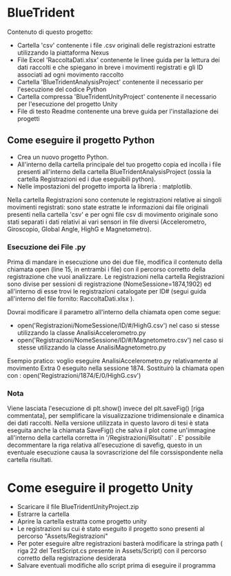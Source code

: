# BlueTrident
Contenuto di questo progetto:
- Cartella 'csv' contenente i file .csv originali delle registrazioni estratte utilizzando la piattaforma Nexus
- File Excel 'RaccoltaDati.xlsx' contenente le linee guida per la lettura dei dati raccolti e che spiegano in breve i movimenti registrati e gli ID associati ad ogni movimento raccolto
- Cartella 'BlueTridentAnalysisProject' contenente il necessario per l'esecuzione del codice Python
- Cartella compressa 'BlueTridentUnityProject' contenente il necessario per l'esecuzione del progetto Unity
- File di testo Readme contenente una breve guida per l'installazione dei progetti
## Come eseguire il progetto Python
- Crea un nuovo progetto Python.
- All'interno della cartella principale del tuo progetto copia ed incolla i file presenti all'interno della cartella BlueTridentAnalysisProject (ossia la cartella Registrazioni ed i due eseguibili python).
- Nelle impostazioni del progetto importa la libreria : matplotlib.

Nella cartella Registrazioni sono contenute le registrazioni relative ai singoli movimenti registrati: sono state estratte le informazioni dai file originali presenti nella cartella 'csv' e per ogni file csv di movimento originale sono stati separati i dati relativi ai vari sensori in file diversi (Accelerometro, Giroscopio, Global Angle, HighG e Magnetometro).
### Esecuzione dei File .py
Prima di mandare in esecuzione uno dei due file, modifica il contenuto della chiamata open (line 15, in entrambi i file) con il percorso corretto della registrazione che vuoi analizzare. Le registrazioni nella cartella Registrazioni sono divise per sessioni di registrazione (NomeSessione=1874,1902) ed all'interno di esse trovi le registrazioni catalogate per ID# (segui guida all'interno del file fornito: RaccoltaDati.xlsx ). 

Dovrai modificare il parametro all'interno della chiamata open come segue: 
- open('Registrazioni/NomeSessione/ID/#/HighG.csv') nel caso si stesse utilizzando la classe AnalisiAccelerometro.py
- open('Registrazioni/NomeSessione/ID/#/Magnetometro.csv') nel caso si stesse utilizzando la classe AnalisiMagnetometro.py

Esempio pratico: voglio eseguire AnalisiAccelerometro.py relativamente al movimento Extra 0 eseguito nella sessione 1874. 
Sostituirò la chiamata open con : open('Registrazioni/1874/E/0/HighG.csv')

### Nota
Viene lasciata l'esecuzione di plt.show() invece del plt.saveFig() [riga commentata], per semplificare la visualizzazione tridimensionale e dinamica dei dati raccolti. Nella versione utilizzata in questo lavoro di tesi è stata eseguita anche la chiamata SaveFig() che salva il plot come un'immagine all'interno della cartella corretta in '/Registrazioni/Risultati' . E' possibile decommentare la riga relativa all'esecuzione di savefig, questo in un eventuale esecuzione causa la sovrascrizione del file  corssispondente nella cartella risultati.
# Come eseguire il progetto Unity
- Scaricare il file BlueTridentUnityProject.zip
- Estrarre la cartella
- Aprire la cartella estratta come progetto unity
- Le registrazioni su cui è stato eseguito il progetto sono presenti al percorso "Assets/Registrazioni"
- Per poter eseguire altre registrazioni basterà modificare la stringa path ( riga 22 del TestScript.cs presente in Assets/Script) con il percorso corretto della registrazione desiderata
- Salvare eventuali modifiche allo script prima di eseguire il programma

